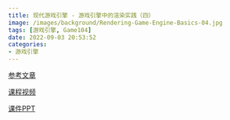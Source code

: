 ```yaml
---
title: 现代游戏引擎 - 游戏引擎中的渲染实践（四）
image: /images/background/Rendering-Game-Engine-Basics-04.jpg
tags: [游戏引擎, Game104]
date: 2022-09-03 20:53:52
categories:
- 游戏引擎
---
```


[参考文章]()

[课程视频](https://www.bilibili.com/video/BV14r4y1p7tt?spm_id_from=333.337.search-card.all.click&vd_source=422a2ce23eb94fdbdfc2824aa2898ea5)

[课件PPT](https://cdn.boomingtech.com/games104_static/upload/GAMES104_Lecture04_Rendering%20on%20Game%20Engine_Basics%20of%20Game%20Rendering.pdf)
